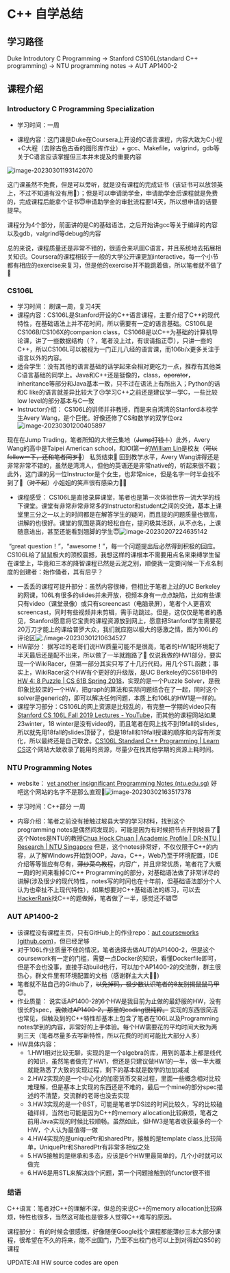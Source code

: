 # C++ 自学总结

## 学习路径

Duke Introdutory C Programming -> Stanford CS106L(standard C++ programming) -> NTU programming notes -> AUT AP1400-2

## 课程介绍

### Introductory C Programming Specialization

- 学习时间：一周

- 课程内容：这门课是Duke在Coursera上开设的C语言课程，内容大致为C小程+C大程（去除古色古香的图形库作业）+ gcc、Makefile，valgrind，gdb等关于C语言应该掌握但三本并未提及的重要内容

![image-20230301193142070](images/image-20230301193142070.png)

这门课虽然不免费，但是可以旁听，就是没有课程的完成证书（该证书可以放领英上，不过不知道有没有用🤡）；但是可以申请助学金，申请助学金后课程就是免费的，完成课程后能拿个证书😇申请助学金的审批流程要14天，所以想申请的话要提早。

课程分为4个部分，前面讲的是C的基础语法，之后开始讲gcc等关于编译的内容以及gdb，valgrind等debug的内容

总的来说，课程质量还是非常不错的，很适合来巩固C语言，并且系统地去拓展相关知识。Coursera的课程相较于一般的大学公开课更加interactive，每一个小节都有相应的exercise来复习，但是他的exercise并不能跳着做，所以笔者就不做了🤡



### CS106L

- 学习时间： 刷课一周，复习4天
- 课程内容：CS106L是Stanford开设的C++语言课程，主要介绍了C++的现代特性，在基础语法上并不花时间，所以需要有一定的语言基础。CS106L是CS106B/CS106X的companion class，CS106B是以C++为基础的计算机导论课，讲了一些数据结构（？，笔者没上过，有误请指正😇），只讲一些的C++，所以CS106L可以被视为一门正儿八经的语言课，而106b/x更多关注于语言以外的内容。
- 适合学生：没有其他的语言基础的话学起来会相对更吃力一点，推荐有其他类C语言基础的同学上。Java和C++还是挺像的，class，~~operator~~，inheritance等部分和Java基本一致，只不过在语法上有所出入；Python的话和C like的语言就差异比较大了😥学习C++之前还是建议学一学C，一些比较low level的部分基本与C一致
- Instructor介绍： CS106L的讲师并非教授，而是来自湾湾的Stanford本校学生Avery Wang，是个巨佬。好像还修了CS和数学的双学位orz
![image-20230301200405897](images/image-20230301200405897.png)

现在在Jump Trading，笔者所知的大佬云集地（~~Jump打钱！~~）此外，Avery Wang的高中是Taipei American school，和IOI第一的[William Lin](https://www.youtube.com/@tmwilliamlin168)是校友（~~可以follow一下，还和笔者同岁🤡~~） 私货结束🤡    回到教学水平，Avery Wang讲得还是非常非常不错的，虽然是湾湾人，但他的英语还是非常native的，听起来很不戳；此外，这门课的另一位Instructor是个女生，也非常nice，但是名字一时半会找不到了🤡（~~对不起~~）小姐姐的笑声很有感染力🥰🥰

- 课程感受： CS106L是直接录屏课堂，笔者也是第一次体验世界一流大学的线下课堂。课堂有非常非常非常多的Instructor和student之间的交流，基本上课堂里三分之一以上的时间都是在解答学生的疑问，而且提的问题质量也很高，讲解的也很好。课堂的氛围是真的轻松自在，提问极其活跃，从不点名，上课随意进出，甚至还能看到翘脚的学生😇![image-20230207224635142](images/image-20230207224635142.png)

​	“great question！”，“awesome！”，每一个问题提出后必然得到积极的回应。CS106L给了鼠鼠极大的顶校震撼，我想这样的课根本不需要用点名来束缚学生留在课堂上，毕竟和三本的降智课程已然是云泥之别，顺便我一定要问候一下点名制度的创建者：始作俑者，其有后乎？

- 一丢丢的课程可提升部分：虽然内容很棒，但相比于笔者上过的UC Berkeley的网课，106L有很多的slides并未开放，视频本身有一点点缺陷，比如有些课只有video（课堂录像）或只有screencast（电脑录屏），笔者个人更喜欢screencast，同时有些视频并未剪辑，需手动跳过。但是，这仅仅是笔者的愚见，Stanford愿意将它宝贵的课程资源放到网上，愿意把Stanford学生需要花20万刀才能上的课给普罗大众，我们就应抱以极大的感激之情。图为106L的评论区![./image-20230301210634527](images/image-20230301210634527.png)
- HW部分： 据写过的老哥们说HW质量可能不是很高，笔者的HW1配环境配了半天最后还是配不出来，所以做了一半就跑路了🤡 仅说我做的HW1部分，要实现一个WikiRacer，但第一部分其实只写了十几行代码，用几个STL函数；事实上，WikiRacer这个HW有个更好的升级版，是UC Berkeley的CS61B中的[HW 4: 8 Puzzle | CS 61B Spring 2018](https://sp18.datastructur.es/materials/hw/hw4/hw4)，实现的是一个Puzzle Solver，是我印象比较深的一个HW，把graph的算法和实际问题结合在了一起，同时这个solver是generic的，即可以解决任何问题，本质上和106L的HW1是一样的。
- 课程学习部分：CS106L的网上资源是比较乱的，有完整一学期的video只有[Stanford CS 106L Fall 2019 Lectures - YouTube](https://www.youtube.com/playlist?list=PLCgD3ws8aVdolCexlz8f3U-RROA0s5jWA)，而其他的课程网站如果23winter，18 winter是没有video的，而且笔者在网上找不到19fall的slides，所以就先用18fall的slides顶替了，但是18fall和19fall授课的顺序和内容有所变化，所以最终还是自己取舍。[CS106L Standard C++ Programming | Learn CS](https://learncs.me/stanford/cs106l)这个网站大致收录了能用的资源，尽量少在找其他学期的资源上耗时间。



### NTU Programming Notes

- website： [yet another insignificant Programming Notes (ntu.edu.sg)](https://www3.ntu.edu.sg/home/ehchua/programming/index.html)   好吧这个网站的名字不是那么直观🤡![image-20230302163517378](images/image-20230302163517378.png)

- 学习时间：C++部分  一周
- 内容介绍：笔者之前没有接触过坡县大学的学习材料，找到这个programming notes是偶然间发现的，可能是因为有时候把节点开到坡县了🤡这个Notes是NTU的教授[Chua Hock Chuan | Academic Profile | DR-NTU | Research | NTU Singapore](https://dr.ntu.edu.sg/cris/rp/rp00469) 但是，这个notes非常好，不仅仅限于C++的内容，从了解Windows开始到OOP，Java，C++，Web乃至于环境配置，IDE介绍等等皆应有尽有，~~薄纱菜鸟教程~~，内容广，并且非常优质，笔者花了大概一周的时间来看掉C/C++ Programming的部分，对基础语法做了非常详尽的讲解(涉及很少的现代特性，notes写的时间也在十年前，但基础语法部分个人认为也牵扯不上现代特性），如果想要对C++基础语法的练习，可以去[HackerRank](https://www.hackerrank.com/)找C++的题做掉，笔者做了一半，感觉还不错😇



### AUT AP1400-2

- 该课程没有课程主页，只有GitHub上的作业repo：[aut courseworks (github.com)](https://github.com/orgs/courseworks/repositories?page=1)，但已经足够
- 对于106L作业质量不佳的情况，笔者选择去做AUT的AP1400-2，但是这个coursework有一定的门槛，需要一点Docker的知识，看懂Dockerfile即可，但是不会也没事，直接手动build也行，可以加个AP1400-2的交流群，群主很热心，群文件里有环境配置的文档（感谢群主大大🥰🥰) 
- 笔者就不贴自己的Github了，~~以免掉码，极少数认识笔者的8友别揭鼠鼠马甲~~😇。
- 作业质量： 说实话AP1400-2的6个HW是我目前为止做的最舒服的HW，没有很长的spec，~~我做过AP1400-2，那里的coding很纯粹。~~  实现的东西很简洁也常见，但触及到的C++特性却基本上包含了笔者在106L以及Programming notes学到的内容，非常好的上手体验。每个HW需要花的平均时间大致为两到三天（笔者尽量多去写新特性，所以花费的时间可能比大部分人多）
- HW具体内容：
  - 1.HW1相对比较无聊，实现的是一个algebra的库，用到的基本上都是线代的知识，虽然笔者做完了HW1，但还是只建议做HW1的一半，做一半大概就能熟悉了大致的实现过程，剩下的基本就是数学的加加减减
  - 2.HW2实现的是一个中心化的加密货币交易过程，里面一些概念相对比较难理解，但是基本上实现的东西还是不难的，最后一个mine的部分spec描述的不清楚，交流群的老哥也没去实现
  - 3.HW3实现的是一个BST，可能是笔者学DS过的时间比较久，写的比较磕磕绊绊，当然也可能是因为C++的memory allocation比较麻烦，笔者之前用Java实现的时候比较顺畅。虽然如此，但HW3是笔者收获最多的一个HW，个人认为最值得一做
  - 4.HW4实现的是uniquePtr和sharedPtr，接触的是template class,比较简单，UniquePtr和SharedPtr有非常多相似之处
  - 5.HW5接触的是继承和多态，应该是6个HW里最简单的，几个小时就可以做完
  - 6.HW6是用STL来解决四个问题，第一个问题接触到的functor很不错



### 结语

C++语言：笔者对C++的理解不深，但总的来说C++的memory allocation比较麻烦，特性也很多，当然这可能也是很多人觉得C++难写的原因。

课程部分： 有的时候会很感慨，好像随便Google找个课程都能薄纱三本大部分课程，很希望在不久的将来，能不出国门，乃至不出校门也可以上到对得起QS50的课程

UPDATE:All HW source codes are open



